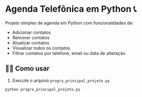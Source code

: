 # Agenda Telefônica em Python 📞

Projeto simples de agenda em Python com funcionalidades de:

- Adicionar contatos
- Remover contatos
- Atualizar contatos
- Visualizar todos os contatos
- Filtrar contatos por telefone, email ou data de alteração

## 👨‍💻 Como usar

1. Execute o arquivo `progra_principal_projeto.py`
```bash
python progra_principal_projeto.py
